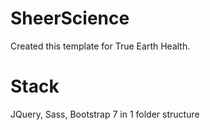 # SheerScience
Created this template for True Earth Health.
# Stack
JQuery, Sass, Bootstrap 
7 in 1 folder structure

